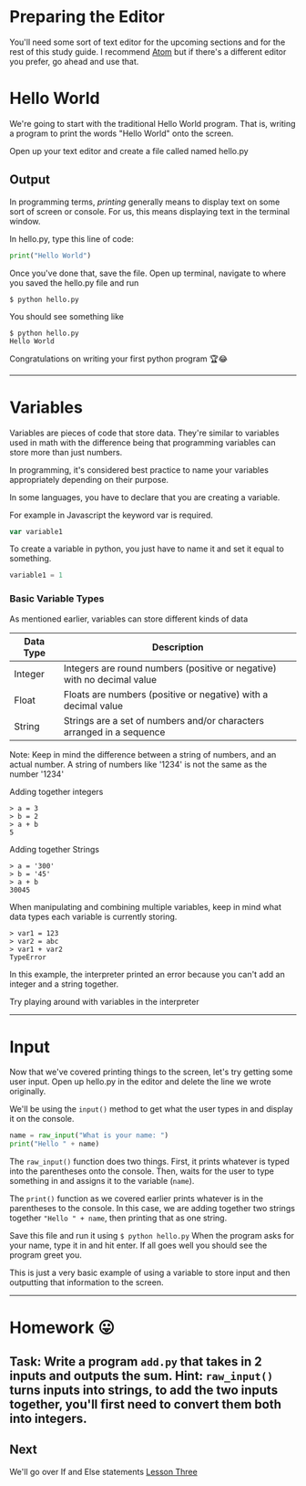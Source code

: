# Preparing the Editor
You'll need some sort of text editor for the upcoming sections and for the rest of this study guide. I recommend [Atom](https://atom.io/) but if there's a different editor you prefer, go ahead and use that.

# Hello World
We're going to start with the traditional Hello World program. That is, writing a program to print the words "Hello World" onto the screen.

Open up your text editor and create a file called named hello.py

## Output
In programming terms, *printing* generally means to display text on some sort of screen or console. For us, this means displaying text in the terminal window.

In hello.py, type this line of code:

```python
print("Hello World")
```

Once you've done that, save the file. Open up terminal, navigate to where you saved the hello.py file and run

`$ python hello.py`

You should see something like

```
$ python hello.py
Hello World
```

Congratulations on writing your first python program 🏆😂

---

# Variables

Variables are pieces of code that store data. They're similar to variables used in math with the difference being that programming variables can store more than just numbers.

In programming, it's considered best practice to name your variables appropriately depending on their purpose.

In some languages, you have to declare that you are creating a variable.

For example in Javascript the keyword var is required.

```javascript
var variable1
```
To create a variable in python, you just have to name it and set it equal to something.

```python
variable1 = 1
```
### Basic Variable Types
As mentioned earlier, variables can store different kinds of data

|Data Type|Description|
|---|---|
|Integer|Integers are round numbers (positive or negative) with no decimal value|
|Float|Floats are numbers (positive or negative) with a decimal value|
|String|Strings are a set of numbers and/or characters arranged in a sequence|

Note: Keep in mind the difference between a string of numbers, and an actual number.
A string of numbers like '1234' is not the same as the number '1234'

Adding together integers

```
> a = 3
> b = 2
> a + b
5
```

Adding together Strings

```
> a = '300'
> b = '45'
> a + b
30045
```

When manipulating and combining multiple variables, keep in mind what data types each variable is currently storing.

```
> var1 = 123
> var2 = abc
> var1 + var2
TypeError
```
In this example, the interpreter printed an error because you can't add an integer and a string together.

Try playing around with variables in the interpreter



---

# Input

Now that we've covered printing things to the screen, let's try getting some user input.
Open up hello.py in the editor and delete the line we wrote originally.

We'll be using the `input()` method to get what the user types in and display it on the console.

```python
name = raw_input("What is your name: ")
print("Hello " + name)
```

The `raw_input()` function does two things. First, it prints whatever is typed into the parentheses onto the console. Then, waits for the user to type something in and assigns it to the variable (`name`).

The `print()` function as we covered earlier prints whatever is in the parentheses to the console. In this case, we are adding together two strings together `"Hello " + name`, then printing that as one string.

Save this file and run it using `$ python hello.py`
When the program asks for your name, type it in and hit enter.
If all goes well you should see the program greet you.

This is just a very basic example of using a variable to store input and then outputting that information to the screen.

---

# Homework 😛
Task: Write a program `add.py` that takes in 2 inputs and outputs the sum.
Hint: `raw_input()` turns inputs into strings, to add the two inputs together, you'll first need to convert them both into integers.
---

## Next
We'll go over If and Else statements
[Lesson Three](https://github.com/MoF-Dev/learningpython/tree/master/Lessons/lesson3)
